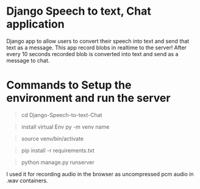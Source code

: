 # Django Speech to text, Chat application
Django app to allow users to convert their speech into text and send that text as a message. This app record blobs in realtime to the server! After every 10 seconds recorded blob is converted into text and send as a message to chat.

# Commands to Setup the environment and run the server


> cd Django-Speech-to-text-Chat

> install virtual Env
> py -m venv name

> source venv/bin/activate

> pip install -r requirements.txt

> python manage.py runserver


I used it for recording audio in the browser as uncompressed pcm audio in .wav containers.

